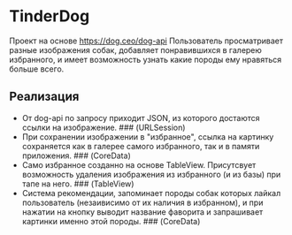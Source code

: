 # TinderDog
Проект на основе https://dog.ceo/dog-api
Пользователь просматривает разные изображения собак, добавляет понравившихся в галерею избранного, и имеет возможность узнать какие породы ему нравяться больше всего. 

## Реализация 
- От dog-api по запросу приходит JSON, из которого достаются ссылки на изображение. ### (URLSession)
- При сохранении изображении в "избранное", ссылка на картинку сохраняется как в галерее самого избранного, так и в памяти приложения. ### (CoreData)
- Само избранное созданно на основе TableView. Присутсвует возможность удаления изображения из избранного (и из базы) при тапе на него. ### (TableView)
- Система рекомендации, запоминает породы собак которых лайкал пользователь (незаивисимо от их наличия в избранном), и при нажатии на кнопку выводит название фаворита и запрашивает картинки именно этой породы. ### (CoreData)
